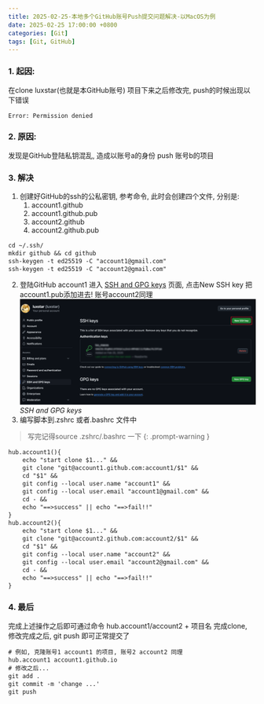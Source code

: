 ```yaml
---
title: 2025-02-25-本地多个GitHub账号Push提交问题解决-以MacOS为例
date: 2025-02-25 17:00:00 +0800
categories: [Git]
tags: [Git, GitHub]
---
```

### 1. 起因: 
在clone luxstar(也就是本GitHub账号) 项目下来之后修改完, push的时候出现以下错误
```
Error: Permission denied
```
### 2. 原因:
发现是GitHub登陆私钥混乱, 造成以账号a的身份 push 账号b的项目
### 3. 解决
1. 创建好GitHub的ssh的公私密钥, 参考命令, 此时会创建四个文件, 分别是:
   1. account1.github
   2. account1.github.pub
   3. account2.github
   4. account2.github.pub
```
cd ~/.ssh/
mkdir github && cd github
ssh-keygen -t ed25519 -C "account1@gmail.com"
ssh-keygen -t ed25519 -C "account2@gmail.com"
```
2. 登陆GitHub account1 进入 [SSH and GPG keys](https://github.com/settings/keys) 页面, 点击New SSH key 把account1.pub添加进去!
账号account2同理
![img-description](assets/img/2025-02-25-本地多个GitHub账号Push提交问题解决-以Macos为例-1.png)
_SSH and GPG keys_
3. 编写脚本到.zshrc 或者.bashrc 文件中

> 写完记得source .zshrc/.bashrc 一下
{: .prompt-warning }

```shell
hub.account1(){
    echo "start clone $1..." &&
    git clone "git@account1.github.com:account1/$1" &&
    cd "$1" &&
    git config --local user.name "account1" &&
    git config --local user.email "account1@gmail.com" &&
    cd - &&
    echo "==>success" || echo "==>fail!!"
}
hub.account2(){
    echo "start clone $1..." &&
    git clone "git@account2.github.com:account2/$1" &&
    cd "$1" &&
    git config --local user.name "account2" &&
    git config --local user.email "account2@gmail.com" &&
    cd - &&
    echo "==>success" || echo "==>fail!!"
}
```

### 4. 最后
完成上述操作之后即可通过命令 hub.account1/account2 + 项目名 完成clone, 修改完成之后, git push 即可正常提交了
```
# 例如, 克隆账号1 account1 的项目, 账号2 account2 同理
hub.account1 account1.github.io 
# 修改之后...
git add .
git commit -m 'change ...'
git push
```